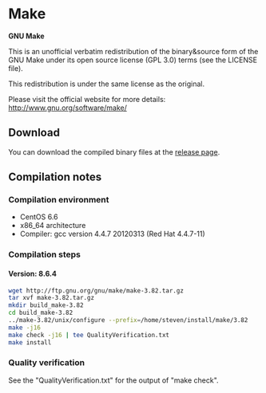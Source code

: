 # Make
**GNU Make**

This is an unofficial verbatim redistribution of the binary&source form of the GNU Make under its open source license (GPL 3.0) terms (see the LICENSE file).

This redistribution is under the same license as the original.

Please visit the official website for more details: http://www.gnu.org/software/make/

## Download
You can download the compiled binary files at the [release page](https://github.com/yuhangwang/Tcl/releases).

## Compilation notes
### Compilation environment
* CentOS 6.6
* x86_64 architecture
* Compiler: gcc version 4.4.7 20120313 (Red Hat 4.4.7-11)

### Compilation steps
#### Version: 8.6.4
```bash
wget http://ftp.gnu.org/gnu/make/make-3.82.tar.gz
tar xvf make-3.82.tar.gz
mkdir build_make-3.82
cd build_make-3.82
../make-3.82/unix/configure --prefix=/home/steven/install/make/3.82 
make -j16
make check -j16 | tee QualityVerification.txt
make install
```

### Quality verification
See the "QualityVerification.txt" for the output of "make check".

